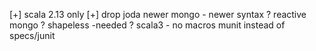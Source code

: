 [+] scala 2.13 only
[+] drop joda
newer mongo - newer syntax ?
reactive mongo ?
shapeless -needed ?
scala3 - no macros
munit instead of specs/junit